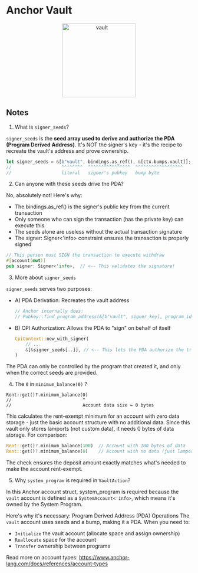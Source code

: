 # Anchor Vault 

<p align="center">
  <img src="https://media.giphy.com/media/v1.Y2lkPTc5MGI3NjExODM2eW93emg1aGk4Z29iNHFnZnhpd3Q4Z2VhNzNuZ282eGM4a3RpaSZlcD12MV9naWZzX3NlYXJjaCZjdD1n/8Xg7lrwftwTzWbjhmr/giphy.gif" alt="vault" width="200" />
</p>

## Notes 

1. What is `signer_seeds`?

`signer_seeds` is the **seed array used to derive and authorize the PDA (Program Derived Address)**. It's NOT the signer's key - it's the recipe to recreate the vault's address and prove ownership.

```rust
let signer_seeds = &[b"vault", bindings.as_ref(), &[ctx.bumps.vault]];
//                   ^^^^^^^^  ^^^^^^^^^^^^^^^^  ^^^^^^^^^^^^^^^^^^
//                   literal   signer's pubkey   bump byte
```

2. Can anyone with these seeds drive the PDA?

No, absolutely not! Here's why:
- The bindings.as_ref() is the signer's public key from the current transaction
- Only someone who can sign the transaction (has the private key) can execute this
- The seeds alone are useless without the actual transaction signature
- The signer: Signer<'info> constraint ensures the transaction is properly signed

```rust
// This person must SIGN the transaction to execute withdraw
#[account(mut)]
pub signer: Signer<'info>,  // <-- This validates the signature!
```

3. More about `signer_seeds`

`signer_seeds` serves two purposes:

   - A) PDA Derivation: Recreates the vault address

        ```rust
        // Anchor internally does: 
        // Pubkey::find_program_address(&[b"vault", signer_key], program_id)
        ```

   - B) CPI Authorization: Allows the PDA to "sign" on behalf of itself
        ```rust
        CpiContext::new_with_signer(
            // ...
            &[&signer_seeds[..]], // <-- This lets the PDA authorize the transfer
        )
        ```
The PDA can only be controlled by the program that created it, and only when the correct seeds are provided.

4. The `0` in `minimum_balance(0)` ?

```
Rent::get()?.minimum_balance(0)
//                           ^
//                           Account data size = 0 bytes
```
This calculates the rent-exempt minimum for an account with zero data storage - just the basic account structure with no additional data. Since this vault only stores lamports (not custom data), it needs 0 bytes of data storage.
For comparison:
```rust
Rent::get()?.minimum_balance(100)  // Account with 100 bytes of data
Rent::get()?.minimum_balance(0)    // Account with no data (just lamports)
```
The check ensures the deposit amount exactly matches what's needed to make the account rent-exempt.

5. Why `system_program` is required in `VaultAction`?

In this Anchor account struct, system_program is required because the `vault` account is defined as a `SystemAccount<'info>`, which means it's owned by the System Program.

Here's why it's necessary:
Program Derived Address (PDA) Operations
The `vault` account uses seeds and a bump, making it a PDA. When you need to:
- `Initialize` the vault account (allocate space and assign ownership)
- `Reallocate` space for the account
- `Transfer` ownership between programs

Read more on account types: https://www.anchor-lang.com/docs/references/account-types
